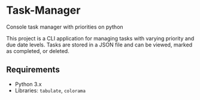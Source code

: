# Task-Manager
Console task manager with priorities on python

This project is a CLI application for managing tasks with varying priority and due date levels. Tasks are stored in a JSON file and can be viewed, marked as completed, or deleted.

## Requirements

- Python 3.x
- Libraries: `tabulate`, `colorama`

